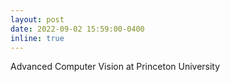 ```yaml
---
layout: post
date: 2022-09-02 15:59:00-0400
inline: true
---
```


Advanced Computer Vision at Princeton University
